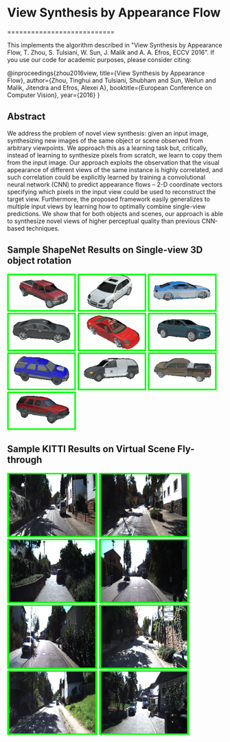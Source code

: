 # View Synthesis by Appearance Flow
===========================

This implements the algorithm described in "View Synthesis by Appearance Flow, T. Zhou, S. Tulsiani, W. Sun, J. Malik and A. A. Efros, ECCV 2016". If you use our code for academic purposes, please consider citing:

@inproceedings{zhou2016view,
title={View Synthesis by Appearance Flow},
author={Zhou, Tinghui and Tulsiani, Shubham and Sun, Weilun and Malik, Jitendra and Efros, Alexei A},
booktitle={European Conference on Computer Vision},
year={2016}
}

## Abstract

We address the problem of novel view synthesis: given an input image, synthesizing new images of the same object or scene observed from arbitrary viewpoints. We approach this as a learning task but, critically, instead of learning to synthesize pixels from scratch, we learn to copy them from the input image. Our approach exploits the observation that the visual appearance of different views of the same instance is highly correlated, and such correlation could be explicitly learned by training a convolutional neural network (CNN) to predict appearance flows – 2-D coordinate vectors specifying which pixels in the input view could be used to reconstruct the target view. Furthermore, the proposed framework easily generalizes to multiple input views by learning how to optimally combine single-view predictions. We show that for both objects and scenes, our approach is able to synthesize novel views of higher perceptual quality than previous CNN-based techniques.


## Sample ShapeNet Results on Single-view 3D object rotation

<img src='sample_results/car_single/01.gif' width=160>
<img src='sample_results/car_single/02.gif' width=160>
<img src='sample_results/car_single/03.gif' width=160>
<img src='sample_results/car_single/04.gif' width=160>
<img src='sample_results/car_single/05.gif' width=160>

<img src='sample_results/car_single/06.gif' width=160>
<img src='sample_results/car_single/07.gif' width=160>
<img src='sample_results/car_single/08.gif' width=160>
<img src='sample_results/car_single/09.gif' width=160>
<img src='sample_results/car_single/10.gif' width=160>

## Sample KITTI Results on Virtual Scene Fly-through
<img src='sample_results/kitti/01.gif' width=210 height=150>
<img src='sample_results/kitti/02.gif' width=210 height=150>
<img src='sample_results/kitti/03.gif' width=210 height=150>
<img src='sample_results/kitti/04.gif' width=210 height=150>

<img src='sample_results/kitti/05.gif' width=210 height=150>
<img src='sample_results/kitti/06.gif' width=210 height=150>
<img src='sample_results/kitti/07.gif' width=210 height=150>
<img src='sample_results/kitti/08.gif' width=210 height=150>